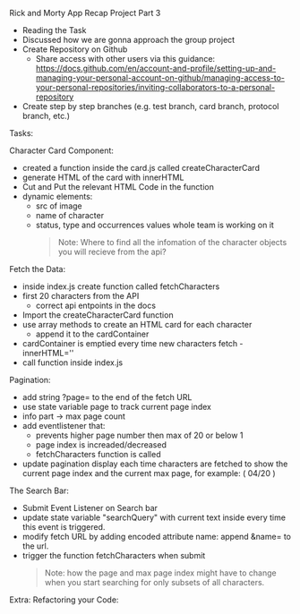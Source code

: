 Rick and Morty App Recap Project Part 3

- Reading the Task
- Discussed how we are gonna approach the group project
- Create Repository on Github
  - Share access with other users via this guidance: https://docs.github.com/en/account-and-profile/setting-up-and-managing-your-personal-account-on-github/managing-access-to-your-personal-repositories/inviting-collaborators-to-a-personal-repository
- Create step by step branches (e.g. test branch, card branch, protocol branch, etc.)

Tasks:

Character Card Component:

- created a function inside the card.js called createCharacterCard
- generate HTML of the card with innerHTML
- Cut and Put the relevant HTML Code in the function
- dynamic elements:
  - src of image
  - name of character
  - status, type and occurrences values
    whole team is working on it
    > Note: Where to find all the infomation of the character objects you will recieve from the api?

Fetch the Data:

- inside index.js create function called fetchCharacters
- first 20 characters from the API
  - correct api entpoints in the docs
- Import the createCharacterCard function
- use array methods to create an HTML card for each character
  - append it to the cardContainer
- cardContainer is emptied every time new characters fetch - innerHTML=''
- call function inside index.js

Pagination:

- add string ?page=<pageIndex> to the end of the fetch URL
- use state variable page to track current page index
- info part -> max page count
- add eventlistener that:
  - prevents higher page number then max of 20 or below 1
  - page index is increaded/decreased
  - fetchCharacters function is called
- update pagination display each time characters are fetched to show the current page index and the current max page, for example: ( 04/20 )

The Search Bar:

- Submit Event Listener on Search bar
- update state variable "searchQuery" with current text inside every time this event is triggered.
- modify fetch URL by adding encoded attribute name: append &name=<searchQuery> to the url.
- trigger the function fetchCharacters when submit
  > Note: how the page and max page index might have to change when you start searching for only subsets of all characters.

Extra: Refactoring your Code:
